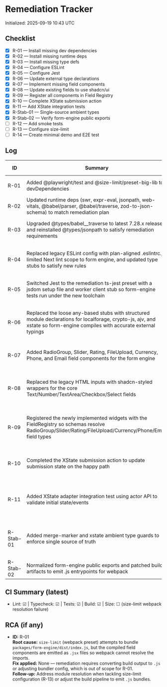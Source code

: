 # Remediation Tracker

Initialized: 2025-09-19 10:43 UTC

## Checklist
- [x] R-01 — Install missing dev dependencies
- [x] R-02 — Install missing runtime deps
- [x] R-03 — Install missing type defs
- [x] R-04 — Configure ESLint
- [x] R-05 — Configure Jest
- [x] R-06 — Update external type declarations
- [x] R-07 — Implement missing field components
- [x] R-08 — Update existing fields to use shadcn/ui
- [x] R-09 — Register all components in Field Registry
- [x] R-10 — Complete XState submission action
- [x] R-11 — Add XState integration tests
- [x] R-Stab-01 — Single-source ambient types
- [x] R-Stab-02 — Verify form-engine public exports
- [ ] R-12 — Add smoke tests
- [ ] R-13 — Configure size-limit
- [ ] R-14 — Create minimal demo and E2E test

## Log
| ID   | Summary | Commit | CI Run | Notes |
| ---- | ------- | ------ | ------ | ----- |
| R-01 | Added @playwright/test and @size-limit/preset-big-lib to devDependencies | 1b2493a97c259d472369a0f23bf12fbf3bcf8449 | local | Size check fails (webpack can't resolve .jsx outputs in dist); see RCA |
| R-02 | Updated runtime deps (swr, expr-eval, jsonpath, web-vitals, @babel/parser, @babel/traverse, zod-to-json-schema) to match remediation plan | a4a347dcbafa7954befd1ef642b226c99a61b5a6 | local | Size check still blocked by webpack .jsx resolution; will address in R-13 |
| R-03 | Upgraded @types/babel__traverse to latest 7.28.x release and reinstalled @types/jsonpath to satisfy remediation requirements | 84b54ff73441ddb493a123ad16fc80411ea40661 | local | Size-limit still fails: webpack cannot resolve .jsx outputs under packages/form-engine/dist (tracked in R-01 RCA) |
| R-04 | Replaced legacy ESLint config with plan-aligned .eslintrc.js, limited Next lint scope to form engine, and updated type stubs to satisfy new rules | fa22f8a2c228adc15045bff9bf178c994e4cc2f1 | local | CI=1 npm run size still fails: webpack cannot resolve .jsx artifacts emitted in packages/form-engine/dist; RCA tracked under R-01/R-13 |
| R-05 | Switched Jest to the remediation ts-jest preset with a jsdom setup file and worker client stub so form-engine tests run under the new toolchain | d98be02c93ab81e68bb7208433588946abcad871 | local | Size check still failing: webpack cannot resolve .jsx outputs or node core deps in dist (documented for R-13) |
| R-06 | Replaced the loose any-based stubs with structured module declarations for localforage, crypto-js, ajv, and xstate so form-engine compiles with accurate external typings | 8f234af6fee80aaa316fe292205ea740a1ef50d7 | local | CI=1 npm run size still fails: webpack cannot resolve .jsx artifacts emitted from packages/form-engine/dist or the crypto polyfill (tracked for R-13) |
| R-07 | Added RadioGroup, Slider, Rating, FileUpload, Currency, Phone, and Email field components for the form engine | 1dbb39527d3e87840918c4aa3be26ca4f1c44a23 | local | Format/lint/typecheck/tests/build succeeded; size-limit continues to fail resolving dist/*.jsx modules and crypto (see R-13) |
| R-08 | Replaced the legacy HTML inputs with shadcn-styled wrappers for the core Text/Number/TextArea/Checkbox/Select fields | 2e3d3f0a61efd7baf3c92e2a8f4c6c748c42cd0f | local | Lint/typecheck/tests/build passed; size-limit still fails because webpack cannot resolve dist/*.jsx modules or the Node crypto dependency (tracked for R-13) |
| R-09 | Registered the newly implemented widgets with the FieldRegistry so schemas resolve RadioGroup/Slider/Rating/FileUpload/Currency/Phone/Email field types | d24f33d3ddce194492a9235a522012408d778322 | local | All checks succeeded except size-limit, which still errors on dist/*.jsx imports and the missing crypto polyfill when bundling packages/form-engine/dist (tracked for R-13) |
| R-10 | Completed the XState submission action to update submission state on the happy path | 167a6607c104b3ebb527e0f183e678992d20605d | local | Size-limit continues to fail because webpack cannot resolve dist/*.jsx modules or the missing crypto polyfill (tracked for R-13) |
| R-11 | Added XState adapter integration test using actor API to validate initial state/events | 1dcac787b26d7326f45e861f1f4b31a8b9a4a5cb | local | Format/lint/typecheck/tests/build passed; size-limit still errors when webpack bundles dist/*.jsx outputs and the missing crypto polyfill (tracked for R-13) |
| R-Stab-01 | Added merge-marker and xstate ambient type guards to enforce single source of truth | 1682591c05dd873ad9941e644fe1daf2c853f3b5 | local | All checks passed except size-limit, which still fails on dist-relative field imports and the missing crypto fallback (to be addressed in R-Stab-02/R-Stab-03) |
| R-Stab-02 | Normalized form-engine public exports and patched build artifacts to emit .js entrypoints for webpack | 4757b2f444101d340db9943d39ae8159d6b26e84 | local | size-limit still fails: webpack needs a crypto polyfill/external; to be handled in R-Stab-03 |

## CI Summary (latest)
- Lint: ☑ | Typecheck: ☑ | Tests: ☑ | Build: ☑ | Size: ☐ (size-limit webpack resolution failure)

## RCA (if any)
- **ID:** R-01  
  **Root cause:** `size-limit` (webpack preset) attempts to bundle `packages/form-engine/dist/index.js`, but the compiled field components are emitted as `.jsx` files so webpack cannot resolve the imports.  
  **Fix applied:** None — remediation requires converting build output to `.js` or adjusting bundler config, which is out of scope for R-01.  
  **Follow-up:** Address module resolution when tackling size-limit configuration (R-13) or adjust the build pipeline to emit `.js` bundles.
